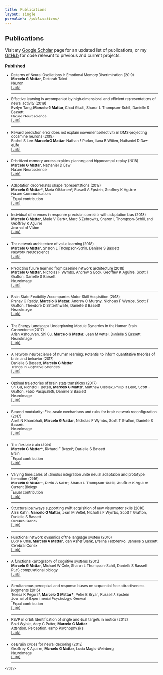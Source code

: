 ```yaml
---
title: Publications
layout: single
permalink: /publications/
---
```

<section id="publications" class="container content-section text-left">
  <div class="row">
    <div class="col-md-10 col-md-offset-1">
      <h2 id="publications">Publications</h2>

<p>Visit my <a href="https://scholar.google.com/citations?hl=en&amp;user=tcCGGDsZJUsC&amp;view_op=list_works&amp;sortby=pubdate" target="_blank">Google Scholar</a> page for an updated list of publications, or my <a href="http://github.com/marcelomattar" target="_blank">GitHub</a> for code relevant to previous and current projects.</p>
<small>
<!--
### Submitted

<ul>

<li>
  <div>
      <div class="title">Effective learning is accompanied by increasingly efficient dimensionality of whole-brain responses (Provisionally accepted in Nature Neuroscience)<br/></div>
      <div class="authors">Evelyn Tang, <b>Marcelo G Mattar</b>, Chad Giusti, Sharon L Thompson-Schill, Danielle S Bassett<br/></div>
      <div class="links"><a href="https://arxiv.org/abs/1709.10045">[arXiv preprint]</a></div>
  </div>
</li>
<hr/>

<li>
  <div>
      <div class="title">Value representations do not explain movement selectivity in DMS-projecting dopamine neurons (Under review)<br/></div>
      <div class="authors">Rachel S Lee, <b>Marcelo G Mattar</b>, Nathan F Parker, Ilana B Witten, Nathaniel D Daw<br/></div>
      <div class="links"><a href="https://www.biorxiv.org/content/early/2018/10/19/447532">[bioRxiv preprint]</a></div>
  </div>
</li>
<hr/>

<li>
  <div>
      <div class="title">Dynamic constraints on activity and connectivity during the learning of value. (Under review)<br/></div>
      <div class="authors">Azeez Adebimpe, Maxwell Bertolero, Ankit N Khambhati, <b>Marcelo G Mattar</b>, Daniel Romer, Sharon L Thompson-Schill, Danielle S Bassett<br/></div>
      <div class="links"><a href="https://www.biorxiv.org/content/early/2018/10/20/448464">[bioRxiv preprint]</a></div>
  </div>
</li>
<hr/>

</ul>
//-->

<h3 id="published">Published</h3>

<ul>
  
  <li>
    <div>
      <div class="title">Patterns of Neural Oscillations in Emotional Memory Discrimination (2019)<br /></div>
      <div class="authors"><b>Marcelo G Mattar</b>, Deborah Talmi<br /></div>
      <div class="publisher">Neuron<br /></div>
      <div class="links"><a href="https://www.sciencedirect.com/science/article/pii/S0896627319304313">[Link]</a></div>
    </div>
  </li>
  <hr />
  
  <li>
    <div>
      <div class="title">Effective learning is accompanied by high-dimensional and efficient representations of neural activity (2019)<br /></div>
      <div class="authors">Evelyn Tang, <b>Marcelo G Mattar</b>, Chad Giusti, Sharon L Thompson-Schill, Danielle S Bassett<br /></div>
      <div class="publisher">Nature Neuroscience<br /></div>
      <div class="links"><a href="https://www.nature.com/articles/s41593-019-0400-9">[Link]</a></div>
    </div>
  </li>
  <hr />

  <li>
    <div>
      <div class="title">Reward prediction error does not explain movement selectivity in DMS-projecting dopamine neurons (2019)<br /></div>
      <div class="authors">Rachel S Lee, <b>Marcelo G Mattar</b>, Nathan F Parker, Ilana B Witten, Nathaniel D Daw<br /></div>
      <div class="publisher">eLife<br /></div>
      <div class="links"><a href="https://elifesciences.org/articles/42992">[Link]</a></div>
    </div>
  </li>
  <hr />

  <li>
    <div>
      <div class="title">Prioritized memory access explains planning and hippocampal replay (2018)<br /></div>
      <div class="authors"><b>Marcelo G Mattar</b>, Nathaniel D Daw<br /></div>
      <div class="publisher">Nature Neuroscience<br /></div>
      <div class="links"><a href="https://rdcu.be/9Pjq">[Link]</a></div>
    </div>
  </li>
  <hr />

  <li>
    <div>
      <div class="title">Adaptation decorrelates shape representations (2018)<br /></div>
      <div class="authors"><b>Marcelo G Mattar*</b>, Maria Olkkonen*, Russell A Epstein, Geoffrey K Aguirre<br /></div>
      <div class="publisher">Nature Communications<br /></div>
      <div class="note"><sup>*</sup>Equal contribution</div>
      <div class="links"><a href="https://www.nature.com/articles/s41467-018-06278-y">[Link]</a></div>
    </div>
  </li>
  <hr />

  <li>
    <div>
      <div class="title">Individual differences in response precision correlate with adaptation bias (2018)<br /></div>
      <div class="authors"><b>Marcelo G Mattar</b>, Marie V Carter, Marc S Zebrowitz, Sharon L Thompson-Schill, and Geoffrey K Aguirre<br /></div>
      <div class="publisher">Journal of Vision<br /></div>
      <div class="links"><a href="https://jov.arvojournals.org/article.aspx?articleid=2719510">[Link]</a></div>
    </div>
  </li>
  <hr />

  <li>
    <div>
        <div class="title">The network architecture of value learning (2018)<br /></div>
        <div class="authors"><b>Marcelo G Mattar</b>, Sharon L Thompson-Schill, Danielle S Bassett<br /></div>
        <div class="publisher">Network Neuroscience<br /></div>
        <div class="links"><a href="https://www.mitpressjournals.org/doi/abs/10.1162/NETN_a_00021">[Link]</a></div>
    </div>
  </li>
  <hr />

  <li>
    <div>
        <div class="title">Predicting future learning from baseline network architecture (2018)<br /></div>
        <div class="authors"><b>Marcelo G Mattar</b>, Nicholas F Wymbs, Andrew S Bock, Geoffrey K Aguirre, Scott T Grafton, Danielle S Bassett<br /></div>
        <div class="publisher">NeuroImage<br /></div>
        <div class="links"><a href="https://www.sciencedirect.com/science/article/pii/S1053811918300375">[Link]</a></div>
    </div>
  </li>
  <hr />

  <li>
    <div>
        <div class="title">Brain State Flexibility Accompanies Motor-Skill Acquisition (2018)<br /></div>
        <div class="authors">Pranav G Reddy, <b>Marcelo G Mattar</b>, Andrew C Murphy, Nicholas F Wymbs, Scott T Grafton, Theodore D Satterthwaite, Danielle S Bassett<br /></div>
        <div class="publisher">NeuroImage<br /></div>
        <div class="links"><a href="http://www.sciencedirect.com/science/article/pii/S1053811917311175">[Link]</a></div>
    </div>
  </li>
  <hr />

  <li>
    <div>
        <div class="title">The Energy Landscape Underpinning Module Dynamics in the Human Brain Connectome (2017)<br /></div>
        <div class="authors">Arian Ashourvan, Shi Gu, <b>Marcelo G Mattar</b>, Jean M Vettel, Danielle S Bassett<br /></div>
        <div class="publisher">NeuroImage<br /></div>
        <div class="links"><a href="http://www.sciencedirect.com/science/article/pii/S1053811917304676">[Link]</a></div>
    </div>
  </li>
  <hr />

  <li>
    <div>
        <div class="title">A network neuroscience of human learning: Potential to inform quantitative theories of brain and behavior (2017)<br /></div>
        <div class="authors">Danielle S Bassett, <b>Marcelo G Mattar</b><br /></div>
        <div class="publisher">Trends in Cognitive Sciences<br /></div>
        <div class="links"><a href="http://www.sciencedirect.com/science/article/pii/S1364661317300165">[Link]</a></div>
    </div>
  </li>
  <hr />

  <li>
    <div>
        <div class="title">Optimal trajectories of brain state transitions (2017)<br /></div>
        <div class="authors">Shi Gu, Richard F Betzel, <b>Marcelo G Mattar</b>, Matthew Cieslak, Philip R Delio, Scott T Grafton, Fabio Pasqualetti, Danielle S Bassett<br /></div>
        <div class="publisher">NeuroImage<br /></div>
        <div class="links"><a href="http://www.sciencedirect.com/science/article/pii/S1053811917300058">[Link]</a></div>
    </div>
  </li>
  <hr />

  <li>
    <div>
        <div class="title">Beyond modularity: Fine-scale mechanisms and rules for brain network reconfiguration (2017)<br /></div>
        <div class="authors">Ankit N Khambhati, <b>Marcelo G Mattar</b>, Nicholas F Wymbs, Scott T Grafton, Danielle S Bassett<br /></div>
        <div class="publisher">NeuroImage<br /></div>
        <div class="links"><a href="http://www.sciencedirect.com/science/article/pii/S1053811917309229">[Link]</a></div>
    </div>
  </li>
  <hr />

  <li>
    <div>
        <div class="title"> The flexible brain (2016)<br /></div>
        <div class="authors"><b>Marcelo G Mattar*</b>, Richard F Betzel*, Danielle S Bassett<br /></div>
        <div class="publisher">Brain<br /></div>
        <div class="note"><sup>*</sup>Equal contribution</div>
        <div class="links"><a href="https://academic.oup.com/brain/article-abstract/139/8/2110/1754015">[Link]</a></div>
    </div>
  </li>
  <hr />

  <li>
    <div>
        <div class="title"> Varying timescales of stimulus integration unite neural adaptation and prototype formation (2016)<br /></div>
        <div class="authors"><b>Marcelo G Mattar*</b>, David A Kahn*, Sharon L Thompson-Schill, Geoffrey K Aguirre<br /></div>
        <div class="publisher">Current Biology<br /></div>
        <div class="note"><sup>*</sup>Equal contribution</div>
        <div class="links"><a href="http://www.sciencedirect.com/science/article/pii/S0960982216304195">[Link]</a></div>
    </div>
  </li>
  <hr />

  <li>
    <div>
        <div class="title"> Structural pathways supporting swift acquisition of new visuomotor skills (2016)<br /></div>
        <div class="authors">Ari E Kahn, <b>Marcelo G Mattar</b>, Jean M Vettel, Nicholas F Wymbs, Scott T Grafton, Danielle S Bassett<br /></div>
        <div class="publisher">Cerebral Cortex<br /></div>
        <div class="links"><a href="https://academic.oup.com/cercor/article/doi/10.1093/cercor/bhw335/2632738/Structural-Pathways-Supporting-Swift-Acquisition">[Link]</a></div>
    </div>
  </li>
  <hr />

  <li>
    <div>
        <div class="title"> Functional network dynamics of the language system (2016)<br /></div>
        <div class="authors">Lucy R Chai, <b>Marcelo G Mattar</b>, Idan Asher Blank, Evelina Fedorenko, Danielle S Bassett<br /></div>
        <div class="publisher">Cerebral Cortex<br /></div>
        <div class="links"><a href="https://academic.oup.com/cercor/article-abstract/26/11/4148/2374068">[Link]</a></div>
    </div>
  </li>
  <hr />

  <li>
    <div>
        <div class="title"> A functional cartography of cognitive systems (2015)<br /></div>
        <div class="authors"><b>Marcelo G Mattar</b>, Michael W Cole, Sharon L Thompson-Schill, Danielle S Bassett<br /></div>
        <div class="publisher">PLoS computational biology<br /></div>
        <div class="links"><a href="http://journals.plos.org/ploscompbiol/article?id=10.1371/journal.pcbi.1004533">[Link]</a></div>
    </div>
  </li>
  <hr />

  <li>
    <div>
        <div class="title"> Simultaneous perceptual and response biases on sequential face attractiveness judgments (2015)<br /></div>
        <div class="authors">Teresa K Pegors*, <b>Marcelo G Mattar*</b>, Peter B Bryan, Russell A Epstein<br /></div>
        <div class="publisher">Journal of Experimental Psychology: General<br /></div>
        <div class="note"><sup>*</sup>Equal contribution</div>
        <div class="links"><a href="http://psycnet.apa.org/journals/xge/144/3/664/">[Link]</a></div>
    </div>
  </li>
  <hr />

  <li>
    <div>
        <div class="title"> RSVP in orbit: Identification of single and dual targets in motion (2012)<br /></div>
        <div class="authors">Brad Wyble, Mary C Potter, <b>Marcelo G Mattar</b><br /></div>
        <div class="publisher">Attention, Perception, &amp;amp Psychophysics<br /></div>
        <div class="links"><a href="http://link.springer.com/article/10.3758/s13414-011-0254-z">[Link]</a></div>
    </div>
  </li>
  <hr />
  <li>
    <div>
        <div class="title"> de Bruijn cycles for neural decoding (2012)<br /></div>
        <div class="authors">Geoffrey K Aguirre, <b>Marcelo G Mattar</b>, Lucía Magis-Weinberg<br /></div>
        <div class="publisher">NeuroImage<br /></div>
        <div class="links"><a href="http://www.sciencedirect.com/science/article/pii/S1053811911001431">[Link]</a></div>
    </div>
  </li>
  <hr />
</ul>

    </div>
  </div>
</section>
</small>
<!-- Publications End -->